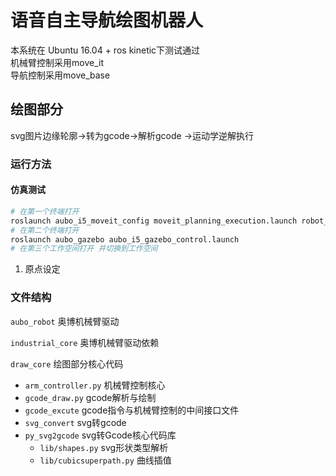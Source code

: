 # 语音自主导航绘图机器人

本系统在 Ubuntu 16.04 + ros kinetic下测试通过  
机械臂控制采用move_it  
导航控制采用move_base  
## 绘图部分
svg图片边缘轮廓->转为gcode->解析gcode ->运动学逆解执行
### 运行方法
#### 仿真测试
```bash
# 在第一个终端打开
roslaunch aubo_i5_moveit_config moveit_planning_execution.launch robot_ip:=127.0.0.1
# 在第二个终端打开
roslaunch aubo_gazebo aubo_i5_gazebo_control.launch
# 在第三个工作空间打开 并切换到工作空间

```
1. 原点设定

### 文件结构
`aubo_robot` 奥博机械臂驱动  

`industrial_core` 奥博机械臂驱动依赖 

`draw_core` 绘图部分核心代码

- `arm_controller.py` 机械臂控制核心
- `gcode_draw.py` gcode解析与绘制
- `gcode_excute` gcode指令与机械臂控制的中间接口文件
- `svg_convert` svg转gcode
- `py_svg2gcode` svg转Gcode核心代码库
  - `lib/shapes.py` svg形状类型解析
  - `lib/cubicsuperpath.py` 曲线插值
